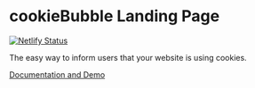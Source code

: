 # cookieBubble Landing Page
[![Netlify Status](https://api.netlify.com/api/v1/badges/fb322690-acb0-44c1-9e64-d753fda2c240/deploy-status)](https://app.netlify.com/sites/cookiebubble/deploys)

The easy way to inform users that your website is using cookies.

[Documentation and Demo](https://cookiebubble.netlify.com)

